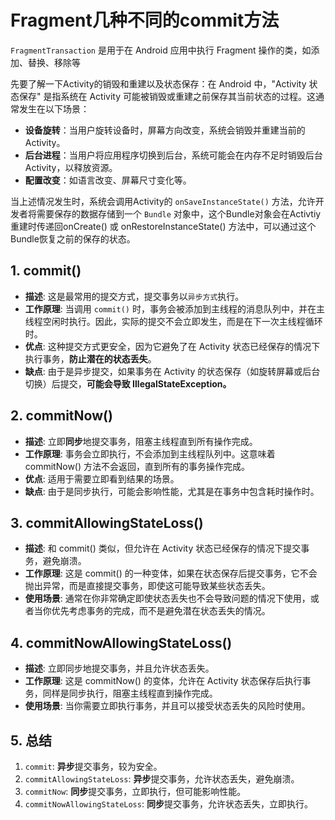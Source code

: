 # Fragment几种不同的commit方法

`FragmentTransaction` 是用于在 Android 应用中执行 Fragment 操作的类，如添加、替换、移除等

先要了解一下Activity的销毁和重建以及状态保存：在 Android 中，"Activity 状态保存" 是指系统在 Activity 可能被销毁或重建之前保存其当前状态的过程。这通常发生在以下场景：

- **设备旋转**：当用户旋转设备时，屏幕方向改变，系统会销毁并重建当前的 Activity。
- **后台进程**：当用户将应用程序切换到后台，系统可能会在内存不足时销毁后台 Activity，以释放资源。
- **配置改变**：如语言改变、屏幕尺寸变化等。

当上述情况发生时，系统会调用Activity的 `onSaveInstanceState()` 方法，允许开发者将需要保存的数据存储到一个 `Bundle` 对象中，这个Bundle对象会在Activtiy重建时传递回onCreate() 或 onRestoreInstanceState() 方法中，可以通过这个Bundle恢复之前的保存的状态。

## 1. commit()

- **描述**: 这是最常用的提交方式，提交事务以`异步方式`执行。
- **工作原理**: 当调用 `commit()` 时，事务会被添加到主线程的消息队列中，并在主线程空闲时执行。因此，实际的提交不会立即发生，而是在下一次主线程循环时。
- **优点**: 这种提交方式更安全，因为它避免了在 Activity 状态已经保存的情况下执行事务，**防止潜在的状态丢失**。
- **缺点**: 由于是异步提交，如果事务在 Activity 的状态保存（如旋转屏幕或后台切换）后提交，**可能会导致 IllegalStateException。**

## 2. commitNow()

- **描述**: 立即**同步**地提交事务，阻塞主线程直到所有操作完成。
- **工作原理**: 事务会立即执行，不会添加到主线程队列中。这意味着 commitNow() 方法不会返回，直到所有的事务操作完成。
- **优点**: 适用于需要立即看到结果的场景。
- **缺点**: 由于是同步执行，可能会影响性能，尤其是在事务中包含耗时操作时。

## 3. commitAllowingStateLoss()

- **描述**: 和 commit() 类似，但允许在 Activity 状态已经保存的情况下提交事务，避免崩溃。
- **工作原理**: 这是 commit() 的一种变体，如果在状态保存后提交事务，它不会抛出异常，而是直接提交事务，即使这可能导致某些状态丢失。
- **使用场景**: 通常在你非常确定即使状态丢失也不会导致问题的情况下使用，或者当你优先考虑事务的完成，而不是避免潜在状态丢失的情况。

## 4. commitNowAllowingStateLoss()

- **描述**: 立即同步地提交事务，并且允许状态丢失。
- **工作原理**: 这是 commitNow() 的变体，允许在 Activity 状态保存后执行事务，同样是同步执行，阻塞主线程直到操作完成。
- **使用场景**: 当你需要立即执行事务，并且可以接受状态丢失的风险时使用。

## 5. 总结

1. `commit`: **异步**提交事务，较为安全。
2. `commitAllowingStateLoss`: **异步**提交事务，允许状态丢失，避免崩溃。
3. `commitNow`: **同步**提交事务，立即执行，但可能影响性能。
4. `commitNowAllowingStateLoss`: **同步**提交事务，允许状态丢失，立即执行。
